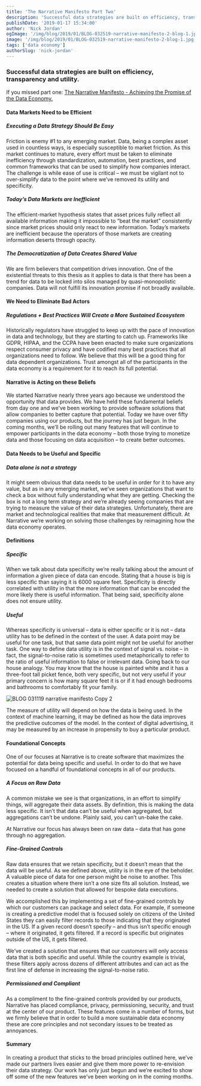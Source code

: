 ```yaml
---
title: 'The Narrative Manifesto Part Two'
description: 'Successful data strategies are built on efficiency, transparency, and utility.'
publishDate: '2019-01-17 15:34:00'
author: 'Nick Jordan'
ogImage: '/img/blog/2019/01/BLOG-032519-narrative-manifesto-2-blog-1.jpg'
image: '/img/blog/2019/01/BLOG-032519-narrative-manifesto-2-blog-1.jpg'
tags: ['data economy']
authorSlug: 'nick-jordan'
---
```

### Successful data strategies are built on efficiency, transparency and utility.

If you missed part one: [The Narrative Manifesto - Achieving the Promise of the Data Economy.](https://narrative.io/blog/the-narrative-manifesto/)

#### Data Markets Need to be Efficient

##### Executing a Data Strategy Should Be Easy

Friction is enemy #1 to any emerging market. Data, being a complex asset used in countless ways, is especially susceptible to market friction. As this market continues to mature, every effort must be taken to eliminate inefficiency through standardization, automation, best practices, and common frameworks that can be used to simplify how companies interact. The challenge is while ease of use is critical – we must be vigilant not to over-simplify data to the point where we’ve removed its utility and specificity.

##### Today’s Data Markets are Inefficient

The efficient-market hypothesis states that asset prices fully reflect all available information making it impossible to “beat the market” consistently since market prices should only react to new information. Today’s markets are inefficient because the operators of those markets are creating information deserts through opacity.

##### The Democratization of Data Creates Shared Value

We are firm believers that competition drives innovation. One of the existential threats to this thesis as it applies to data is that there has been a trend for data to be locked into silos managed by quasi-monopolistic companies. Data will not fulfill its innovation promise if not broadly available.

#### We Need to Eliminate Bad Actors

##### Regulations + Best Practices Will Create a More Sustained Ecosystem

Historically regulators have struggled to keep up with the pace of innovation in data and technology, but they are starting to catch up. Frameworks like GDPR, HIPAA, and the CCPA have been enacted to make sure organizations respect consumer privacy and have codified many best practices that all organizations need to follow. We believe that this will be a good thing for data dependent organizations. Trust amongst all of the participants in the data economy is a requirement for it to reach its full potential.

#### Narrative is Acting on these Beliefs

We started Narrative nearly three years ago because we understood the opportunity that data provides. We have held these fundamental beliefs from day one and we’ve been working to provide software solutions that allow companies to better capture that potential. Today we have over fifty companies using our products, but the journey has just begun. In the coming months, we’ll be rolling out many features that will continue to empower participants in the data economy – both those trying to monetize data and those focusing on data acquisition – to create better outcomes.

#### Data Needs to be Useful and Specific

##### Data alone is not a strategy

It might seem obvious that data needs to be useful in order for it to have any value, but as in any emerging market, we’ve seen organizations that want to check a box without fully understanding what they are getting. Checking the box is not a long term strategy and we’re already seeing companies that are trying to measure the value of their data strategies. Unfortunately, there are market and technological realities that make that measurement difficult. At Narrative we’re working on solving those challenges by reimagining how the data economy operates.

#### Definitions

##### Specific

When we talk about data specificity we’re really talking about the amount of information a given piece of data can encode. Stating that a house is big is less specific than saying it is 6000 square feet. Specificity is directly correlated with utility in that the more information that can be encoded the more likely there is useful information. That being said, specificity alone does not ensure utility.

##### Useful

Whereas specificity is universal – data is either specific or it is not – data utility has to be defined in the context of the user. A data point may be useful for one task, but that same data point might not be useful for another task. One way to define data utility is in the context of signal vs. noise – in fact, the signal-to-noise ratio is sometimes used metaphorically to refer to the ratio of useful information to false or irrelevant data. Going back to our house analogy. You may know that the house is painted white and it has a three-foot tall picket fence, both very specific, but not very useful if your primary concern is how many square feet it is or if it had enough bedrooms and bathrooms to comfortably fit your family.

![BLOG 031119 narrative manifesto Copy 2](https://images.ctfassets.net/kelnhsdbpwjk/IUD0hLkCg5fRkT9kC1Qcs/7698a6232c55157bb6f525580d645a87/BLOG_031119_narrative_manifesto_Copy_2.png)

The measure of utility will depend on how the data is being used. In the context of machine learning, it may be defined as how the data improves the predictive outcomes of the model. In the context of digital advertising, it may be measured by an increase in propensity to buy a particular product.

#### Foundational Concepts

One of our focuses at Narrative is to create software that maximizes the potential for data being specific and useful. In order to do that we have focused on a handful of foundational concepts in all of our products.

##### A Focus on Raw Data

A common mistake we see is that organizations, in an effort to simplify things, will aggregate their data assets. By definition, this is making the data less specific. It isn’t that data can’t be useful when aggregated, but aggregations can’t be undone. Plainly said, you can’t un-bake the cake.

At Narrative our focus has always been on raw data – data that has gone through no aggregation.

##### Fine-Grained Controls

Raw data ensures that we retain specificity, but it doesn’t mean that the data will be useful. As we defined above, utility is in the eye of the beholder. A valuable piece of data for one person might be noise to another. This creates a situation where there isn’t a one size fits all solution. Instead, we needed to create a solution that allowed for bespoke data executions.

We accomplished this by implementing a set of fine-grained controls by which our customers can package and select data. For example, if someone is creating a predictive model that is focused solely on citizens of the United States they can easily filter records to those indicating that they originated in the US. If a given record doesn’t specify – and thus isn’t specific enough – where it originated, it gets filtered. If a record is specific but originates outside of the US, it gets filtered.

We’ve created a solution that ensures that our customers will only access data that is both specific and useful. While the country example is trivial, these filters apply across dozens of different attributes and can act as the first line of defense in increasing the signal-to-noise ratio.

##### Permissioned and Compliant

As a compliment to the fine-grained controls provided by our products, Narrative has placed compliance, privacy, permissioning, security, and trust at the center of our product. These features come in a number of forms, but we firmly believe that in order to build a more sustainable data economy these are core principles and not secondary issues to be treated as annoyances.

#### Summary

In creating a product that sticks to the broad principles outlined here, we’ve made our partners lives easier and give them more power to re-envision their data strategy. Our work has only just begun and we’re excited to show off some of the new features we’ve been working on in the coming months.
